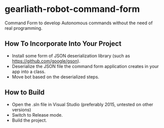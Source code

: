 # gearliath-robot-command-form
Command Form to develop Autonomous commands without the need of real programming.

## How To Incorporate Into Your Project
- Install some form of JSON deserialization library (such as https://github.com/google/gson).
- Deserialize the JSON file the command form application creates in your app into a class.
- Move bot based on the deserialized steps.

## How to Build
- Open the .sln file in Visual Studio (preferably 2015, untested on other versions)
- Switch to Release mode.
- Build the project.
